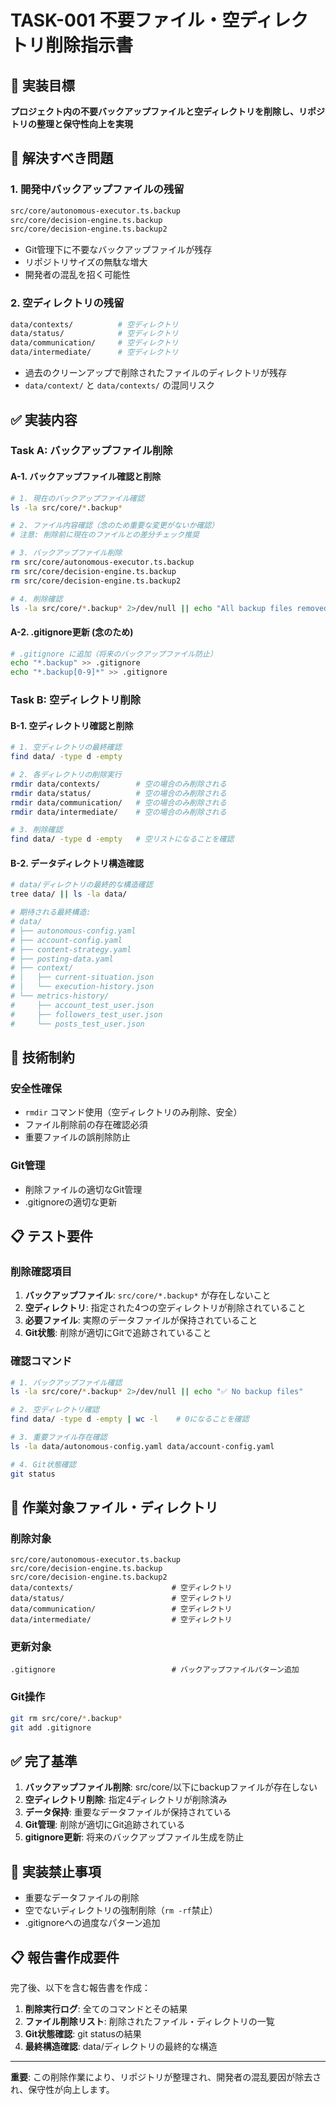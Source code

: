 # TASK-001 不要ファイル・空ディレクトリ削除指示書

## 🎯 **実装目標**

**プロジェクト内の不要バックアップファイルと空ディレクトリを削除し、リポジトリの整理と保守性向上を実現**

## 🚨 **解決すべき問題**

### **1. 開発中バックアップファイルの残留**
```bash
src/core/autonomous-executor.ts.backup
src/core/decision-engine.ts.backup
src/core/decision-engine.ts.backup2
```
- Git管理下に不要なバックアップファイルが残存
- リポジトリサイズの無駄な増大
- 開発者の混乱を招く可能性

### **2. 空ディレクトリの残留**
```bash
data/contexts/          # 空ディレクトリ
data/status/            # 空ディレクトリ
data/communication/     # 空ディレクトリ
data/intermediate/      # 空ディレクトリ
```
- 過去のクリーンアップで削除されたファイルのディレクトリが残存
- `data/context/` と `data/contexts/` の混同リスク

## ✅ **実装内容**

### **Task A: バックアップファイル削除**

#### **A-1. バックアップファイル確認と削除**
```bash
# 1. 現在のバックアップファイル確認
ls -la src/core/*.backup*

# 2. ファイル内容確認（念のため重要な変更がないか確認）
# 注意: 削除前に現在のファイルとの差分チェック推奨

# 3. バックアップファイル削除
rm src/core/autonomous-executor.ts.backup
rm src/core/decision-engine.ts.backup
rm src/core/decision-engine.ts.backup2

# 4. 削除確認
ls -la src/core/*.backup* 2>/dev/null || echo "All backup files removed ✅"
```

#### **A-2. .gitignore更新 (念のため)**
```bash
# .gitignore に追加（将来のバックアップファイル防止）
echo "*.backup" >> .gitignore
echo "*.backup[0-9]*" >> .gitignore
```

### **Task B: 空ディレクトリ削除**

#### **B-1. 空ディレクトリ確認と削除**
```bash
# 1. 空ディレクトリの最終確認
find data/ -type d -empty

# 2. 各ディレクトリの削除実行
rmdir data/contexts/        # 空の場合のみ削除される
rmdir data/status/          # 空の場合のみ削除される  
rmdir data/communication/   # 空の場合のみ削除される
rmdir data/intermediate/    # 空の場合のみ削除される

# 3. 削除確認
find data/ -type d -empty   # 空リストになることを確認
```

#### **B-2. データディレクトリ構造確認**
```bash
# data/ディレクトリの最終的な構造確認
tree data/ || ls -la data/

# 期待される最終構造:
# data/
# ├── autonomous-config.yaml
# ├── account-config.yaml
# ├── content-strategy.yaml
# ├── posting-data.yaml
# ├── context/
# │   ├── current-situation.json
# │   └── execution-history.json
# └── metrics-history/
#     ├── account_test_user.json
#     ├── followers_test_user.json
#     └── posts_test_user.json
```

## 🔧 **技術制約**

### **安全性確保**
- `rmdir` コマンド使用（空ディレクトリのみ削除、安全）
- ファイル削除前の存在確認必須
- 重要ファイルの誤削除防止

### **Git管理**
- 削除ファイルの適切なGit管理
- .gitignoreの適切な更新

## 📋 **テスト要件**

### **削除確認項目**
1. **バックアップファイル**: `src/core/*.backup*` が存在しないこと
2. **空ディレクトリ**: 指定された4つの空ディレクトリが削除されていること
3. **必要ファイル**: 実際のデータファイルが保持されていること
4. **Git状態**: 削除が適切にGitで追跡されていること

### **確認コマンド**
```bash
# 1. バックアップファイル確認
ls -la src/core/*.backup* 2>/dev/null || echo "✅ No backup files"

# 2. 空ディレクトリ確認  
find data/ -type d -empty | wc -l    # 0になることを確認

# 3. 重要ファイル存在確認
ls -la data/autonomous-config.yaml data/account-config.yaml

# 4. Git状態確認
git status
```

## 📁 **作業対象ファイル・ディレクトリ**

### **削除対象**
```
src/core/autonomous-executor.ts.backup
src/core/decision-engine.ts.backup
src/core/decision-engine.ts.backup2
data/contexts/                      # 空ディレクトリ
data/status/                        # 空ディレクトリ
data/communication/                 # 空ディレクトリ
data/intermediate/                  # 空ディレクトリ
```

### **更新対象**
```
.gitignore                          # バックアップファイルパターン追加
```

### **Git操作**
```bash
git rm src/core/*.backup*
git add .gitignore
```

## ✅ **完了基準**

1. **バックアップファイル削除**: src/core/以下にbackupファイルが存在しない
2. **空ディレクトリ削除**: 指定4ディレクトリが削除済み
3. **データ保持**: 重要なデータファイルが保持されている
4. **Git管理**: 削除が適切にGit追跡されている
5. **gitignore更新**: 将来のバックアップファイル生成を防止

## 🚫 **実装禁止事項**

- 重要なデータファイルの削除
- 空でないディレクトリの強制削除（`rm -rf`禁止）
- .gitignoreへの過度なパターン追加

## 📋 **報告書作成要件**

完了後、以下を含む報告書を作成：

1. **削除実行ログ**: 全てのコマンドとその結果
2. **ファイル削除リスト**: 削除されたファイル・ディレクトリの一覧
3. **Git状態確認**: git statusの結果  
4. **最終構造確認**: data/ディレクトリの最終的な構造

---

**重要**: この削除作業により、リポジトリが整理され、開発者の混乱要因が除去され、保守性が向上します。